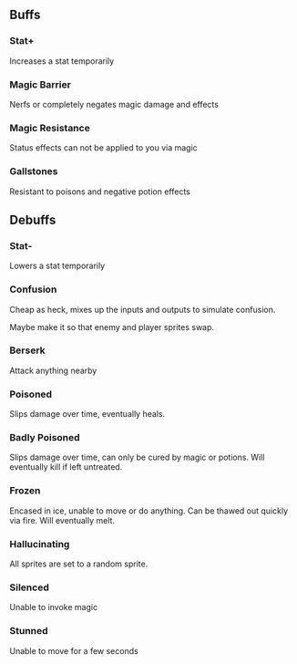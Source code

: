 ## Buffs ##
### Stat+ ###
Increases a stat temporarily

### Magic Barrier ###
Nerfs or completely negates magic damage and effects

### Magic Resistance ###
Status effects can not be applied to you via magic

### Gallstones ###
Resistant to poisons and negative potion effects

## Debuffs ##

### Stat- ###
Lowers a stat temporarily

### Confusion ###
Cheap as heck, mixes up the inputs and outputs to simulate confusion.

Maybe make it so that enemy and player sprites swap.

### Berserk ###
Attack anything nearby

### Poisoned ###
Slips damage over time, eventually heals.

### Badly Poisoned ###
Slips damage over time, can only be cured by magic or potions. Will eventually kill if left untreated.

### Frozen ###
Encased in ice, unable to move or do anything. Can be thawed out quickly via fire. Will eventually melt.

### Hallucinating ###
All sprites are set to a random sprite.

### Silenced ###
Unable to invoke magic

### Stunned ###
Unable to move for a few seconds